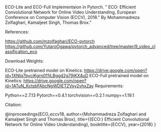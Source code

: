 ECO-Lite and ECO-Full Implementaion in Pytorch.
" ECO: Efficient Convolutional Network for Online Video Understanding, European Conference on Computer Vision (ECCV), 2018." By Mohammadreza Zolfaghari, Kamaljeet Singh, Thomas Brox."

References:

https://github.com/mzolfaghari/ECO-pytorch
https://github.com/YutaroOgawa/pytorch_advanced/tree/master/9_video_classification_eco

Download Weights:

  ECO-Lite pretrained model on Kinetics: https://drive.google.com/open?id=1XNIq7byciKgrn011jLBggd2g79jKX4uD
  ECO-Full pretrained model on Kinetics: https://drive.google.com/open?id=1ATuN_KctsbFAbcNgWDlETZVsy2vhxZay
Requirements:

Python==2.7.13 Pytorch==0.4.1 torchvision==0.2.1 numpy==1.19.1

Citation:

@inproceedings{ECO_eccv18, author={Mohammadreza Zolfaghari and Kamaljeet Singh and Thomas Brox}, title={{ECO:} Efficient Convolutional Network for Online Video Understanding},
booktitle={ECCV}, year={2018} }
